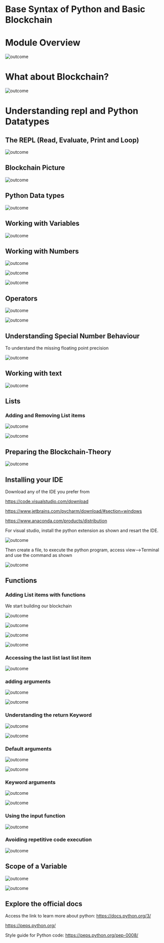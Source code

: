 # Base Syntax of Python and Basic Blockchain

# Module Overview

![outcome](./01.JPG)

# What about Blockchain?

![outcome](./02.JPG)

# Understanding repl and Python Datatypes

## The REPL (Read, Evaluate, Print and Loop)

![outcome](./03.JPG)

## Blockchain Picture

![outcome](./04.JPG)

## Python Data types

![outcome](./05.JPG)

## Working with Variables

![outcome](./06.JPG)

## Working with Numbers

![outcome](./07.JPG)

![outcome](./08.JPG)

![outcome](./09.JPG)

## Operators

![outcome](./10.JPG)

![outcome](./11.JPG)

## Understanding Special Number Behaviour

To understand the missing floating point precision

![outcome](./12.JPG)

## Working with text

![outcome](./13.JPG)

## Lists

### Adding and Removing List items

![outcome](./14.JPG)

![outcome](./15.JPG)

## Preparing the Blockchain-Theory

![outcome](./16.JPG)

## Installing your IDE

Download any of the IDE you prefer from

https://code.visualstudio.com/download

https://www.jetbrains.com/pycharm/download/#section=windows

https://www.anaconda.com/products/distribution

For visual studio, install the python extension as shown and resart the IDE.

![outcome](./17.JPG)

Then create a file, to execute the python program, access view-->Terminal and use the command as shown

![outcome](./18.JPG)

## Functions

### Adding List items with functions

We start building our blockchain

![outcome](./19.JPG)

![outcome](./20.JPG)

![outcome](./21.JPG)

![outcome](./22.JPG)

### Accessing the last list last list item

![outcome](./23.JPG)

### adding arguments

![outcome](./24.JPG)

![outcome](./25.JPG)

### Understanding the return Keyword

![outcome](./26.JPG)

![outcome](./27.JPG)

### Default arguments

![outcome](./28.JPG)

![outcome](./29.JPG)

### Keyword arguments

![outcome](./30.JPG)

![outcome](./31.JPG)

### Using the input function

![outcome](./32.JPG)

### Avoiding repetitive code execution

![outcome](./33.JPG)

## Scope of a Variable

![outcome](./34.JPG)

![outcome](./35.JPG)

## Explore the official docs

Access the link to learn more about python: 
https://docs.python.org/3/

https://peps.python.org/

Style guide for Python code: https://peps.python.org/pep-0008/




































